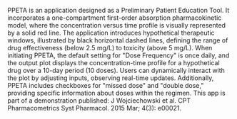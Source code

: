 PPETA is an application designed as a Preliminary Patient Education Tool. It incorporates a one-compartment first-order absorption pharmacokinetic model, where the concentration versus time profile is visually represented by a solid red line. The application introduces hypothetical therapeutic windows, illustrated by black horizontal dashed lines, defining the range of drug effectiveness (below 2.5 mg/L) to toxicity (above 5 mg/L). When initiating PPETA, the default setting for "Dose Frequency" is once daily, and the output plot displays the concentration-time profile for a hypothetical drug over a 10-day period (10 doses). Users can dynamically interact with the plot by adjusting inputs, observing real-time updates. Additionally, PPETA includes checkboxes for "missed dose" and "double dose," providing specific information about doses within the regimen. This app is part of a demonstration published: J Wojciechowski et al. CPT Pharmacometrics Syst Pharmacol. 2015 Mar; 4(3): e00021.
